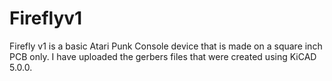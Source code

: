 # Fireflyv1
Firefly v1 is a basic Atari Punk Console device that is made on a square inch PCB only.
I have uploaded the gerbers files that were created using KiCAD 5.0.0.

